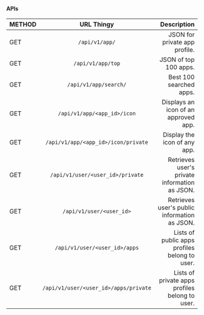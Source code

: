 #### APIs

| METHOD |               URL Thingy              |                                    Description |
|--------|:-------------------------------------:|-----------------------------------------------:|
| GET    |             `/api/v1/app/`            |                  JSON for private app profile. |
| GET    |           `/api/v1/app/top`           |                          JSON of top 100 apps. |
| GET    |         `/api/v1/app/search/`         |                        Best 100 searched apps. |
| GET    |      `/api/v1/app/<app_id>/icon`      |           Displays an icon of an approved app. |
| GET    |  `/api/v1/app/<app_id>/icon/private`  |                   Display the icon of any app. |
| GET    |    `/api/v1/user/<user_id>/private`   |  Retrieves user's private information as JSON. |
| GET    |        `/api/v1/user/<user_id>`       |   Retrieves user's public information as JSON. |
| GET    |     `/api/v1/user/<user_id>/apps`     |  Lists of public apps profiles belong to user. |
| GET    | `/api/v1/user/<user_id>/apps/private` | Lists of private apps profiles belong to user. |
